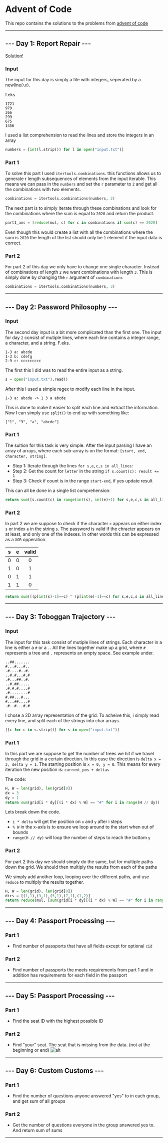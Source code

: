 # Advent of Code
This repo contains the solutions to the problems from [advent of code](https://adventofcode.com/2020)

---

## --- Day 1: Report Repair ---
[Solution!](./01/solution.py)

### Input 
The input for this day is simply a file with integers, seperated by a newline(`\n`).

f.eks.
```
1721
979
366
299
675
1456
```

I used a list comprehension to read the lines and store the integers in an array
``` python
numbers = [int(l.strip()) for l in open("input.txt")]
```

### Part 1
To solve this part I used `itertools.combinations`. this functions allows us to generate r length subsequences of elements from the input iterable. This means we can pass in the `numbers` and set the `r` parameter to `2` and get all the combinations with two elements.
```python
combinations = itertools.combinations(numbers, 2)
```

The next part is to simply iterate through these combinations and look for the combinations where the sum is equal to `2020` and return the product.
```python
part1_ans = [reduce(mul, c) for c in combinations if sum(c) == 2020]
```
Even though this would create a list with all the combinations where the sum is `2020` the length of the list should only be `1` element if the input data is correct.

### Part 2
For part 2 of this day we only have to change one single character. Instead of combinations of length `2` we want combinations with length `3`. This is simply done by changing the `r` argument of `combinations` 
```python
combinations = itertools.combinations(numbers, 3)
```


---



## --- Day 2: Password Philosophy ---

### Input 
The second day input is a bit more complicated than the first one. The input for day `2` consist of mutiple lines, where each line contains a integer range, a character, and a string.
F.eks.

```
1-3 a: abcde
1-3 b: cdefg
2-9 c: ccccccccc
```

The first this I did was to read the entire input as a string.
```python
s = open("input.txt").read()
```

After this I used a simple regex to modify each line in the input.
```
1-3 a: abcde -> 1 3 a abcde
```
This is done to make it easier to split each line and extract the information. Now I can simply use `split()` to end up with something like:
```
["1", "3", "a", "abcde"]
```

### Part 1
The sultion for this task is very simple. After the input parsing I have an array of arrays, where each sub-array is on the format: `[start, end, character, string]`.

- Step 1: Iterate through the lines
`for s,e,c,s in all_lines:`
- Step 2: Get the count for `letter` in the string
`if s.count(c): result += 1`
- Step 3: Check if count is in the range `start-end`, if yes update result

This can all be done in a single list comprehension:
```python
return sum([s.count(c) in range(int(s), int(e)+1) for s,e,c,s in all_lines])
```

### Part 2
In part 2 we are suppose to check if the character `c` appears on either index `s` or index `e` in the string `s`. The password is valid if the chracter appears on at least, and only one of the indexes. In other words this can be expressed as a `XOR` opperation.

| s | e | valid |
|:-:|:-:|:-----:|
| 0 | 0 |   0   |
| 1 | 0 |   1   |
| 0 | 1 |   1   |
| 1 | 1 |   0   |


```python
return sum([(p[int(s)-1]==c) ^ (p[int(e)-1]==c) for s,e,c,s in all_lines])
```


---



## --- Day 3: Toboggan Trajectory ---

### Input
The input for this task consist of mutiple lines of strings. Each character in a line is either a `#` or a  `.`. All the lines together make up a grid, where `#` represents a tree and `.` represents an empty space. See example under.

```
..##.......
#...#...#..
.#....#..#.
..#.#...#.#
.#...##..#.
..#.##.....
.#.#.#....#
.#........#
#.##...#...
#...##....#
.#..#...#.#
```

I chose a 2D array representation of the grid. To acheive this, i simply read every line, and split each of the strings into char arrays.

```python
[[c for c in s.strip()] for s in open("input.txt")]
```

### Part 1
In this part we are suppose to get the number of trees we hit if we travel through the grid in a certain direction. In this case the direction is `delta x = 3, delta y = 1`. The starting position is `x = 0, y = 0`. This means for every iteration the new position is: `current_pos + deltas`

The code:
```python
H, W = len(grid), len(grid[0])
dx = 3
dy = 1
return sum(grid[i * dy][(i * dx) % W] == "#" for i in range(H // dy))
```

Lets break down the code.
- `i * delta` will get the position on `x` and `y` after i steps
- `% W` in the x-axis is to ensure we loop around to the start when out of bounds
- `range(H // dy)` will loop the number of steps to reach the bottom `y`


### Part 2
For part 2 this day we should simply do the same, but for multiple paths down the grid. We should then multiply the results from each of the paths

We simply add another loop, looping over the different paths, and use `reduce` to multiply the results together.

```python
H, W = len(grid), len(grid[0])
dirs = [(1,1),(3,1),(5,1),(7,1),(1,2)]
return reduce(mul, [sum(grid[i * dy][(i * dx) % W] == "#" for i in range(H // dy)) for dx, dy in dirs])
```



---



## --- Day 4: Passport Processing ---

### Part 1
- Find number of passports that have all fields except for optional `cid`

### Part 2
- Find number of passports the meets requirements from part 1 and in addition has requirements for each field in the passport



---



## --- Day 5: Passport Processing ---

### Part 1
- Find the seat ID with the highest possible ID

### Part 2
- Find "your" seat. The seat that is missing from the data. (not at the beginning or end)
![alt](05/animations/viz.gif)



---



## --- Day 6: Custom Customs ---

### Part 1
- Find the number of questions anyone answered "yes" to in each group, and get sum of all groups

### Part 2
- Get the number of questions everyone in the group answered yes to. And return sum of sums

---
